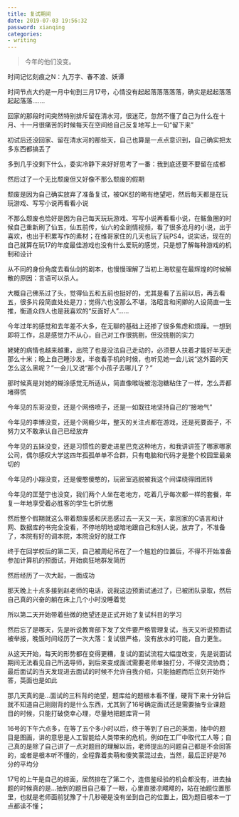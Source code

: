 ```yaml
---
title: 复试期间
date: 2019-07-03 19:56:32
password: xianqing
categories:
- writing
---
```

<blockquote class="blockquote-center">今年的他们没变。</blockquote>
<!--more-->

时间记忆刻痕之N：九万字、春不渡、妖谭

时间节点大约是一月中旬到三月17号，心情没有起起落落落落落，确实是起起落落起起落落…….

回家的那段时间突然特别排斥留在清水河，很迷茫，忽然不懂了自己为什么在十月、十一月很痛苦的时候每天在空间给自己反复地写上一句“留下来”

初试后还没回家、留在清水河的那些天，自己也算是一点点意识到，自己确实把太多东西都搞丢了

多到几乎没剩下什么，委实冷静下来好好思考了一番：我到底还要不要留在成都

然后过了一个无比颓废但又好像不那么颓废的假期

颓废是因为自己确实放弃了准备复试，被QK怼的略有绝望吧，然后每天都是在玩玩游戏、写写小说再看看小说

不那么颓废也恰好是因为自己每天玩玩游戏、写写小说再看看小说，在鲅鱼圈的时候自己重新刷了仙五，仙五前传，仙六的全剧情视频，看了很多沧月的小说，出于喜欢，也出于积累写作的素材；在维哥家住的几天也玩了玩PS4，说实话，现在的自己就算在玩17的年度最佳游戏也没有什么爱玩的感觉，只是想了解每种游戏的机制和设计

从不同的身份角度去看仙剑的剧本，也慢慢理解了当初上海软星在最辉煌的时候解散的原因：言语可以杀人。

大概自己佛系过了头，觉得仙五和五前也挺好的，尤其是看了五前以后，再去看五，很多片段简直处处是刀；觉得六也没那么不堪，洛昭言和闲卿的人设简直一生推，衡道众四人也是我喜欢的“反面好人”……

今年过年的感觉和去年差不大多，在无聊的基础上还掺了很多焦虑和烦躁。一想到即将工作，总是感觉力不从心，自己对工作很挑剔，但没挑剔的实力

姥姥的病情也越来越重，出院了也是没法自己走动的，必须要人扶着才能好半天走那么十米；晚上自己睡沙发，半夜看手机的时候，也听见她一会儿说“这外面的天怎么这么黑呢？”一会儿又说“那个小孩子去哪儿了？”

那时候真是对她的糊涂感觉无所适从，简直像喉咙被泡泡糖粘住了一样，怎么弄都堵得慌

今年见的东哥没变，还是个网络喷子，还是一如既往地坚持自己的“接地气”

今年见的李博没变，还是个网瘾少年，整天的关注点都在游戏，还是死要面子，不努力又不敢承认自己已经放弃

今年见的五妹没变，还是习惯性的要走进星巴克这种地方，和我讲讲签了哪家哪家公司，偶尔感叹大学这四年孤孤单单不合群，只有电脑和代码才是整个校园里最亲切的

今年见的小翔没变，还是傻憨傻憨的，玩密室逃脱被我这个间谍绕得团团转

今年见的匡楚宁也没变，我们两个人坐在老地方，吃着几乎每次都一样的套餐，年复一年地享受着必胜客的学生七折优惠

然后整个假期就这么带着颓废感和厌恶感过去一天又一天，拿回家的C语言和计网、数据库的书完全没看，不停地明地或暗地跟自己和别人说，放弃了，不准备了，本院有好的调本院，本院没好的就工作

终于在回学校后的第二天，自己被周纪吊在了一个尴尬的位置后，不得不开始准备参加计算机的预面试，开始疯狂地群发简历

然后经历了一次大起，一面成功

那天晚上十点多接到赵老师的电话，说我这边预面试通过了，已被团队录取，然后自己真的兴奋的躺在床上几个小时没睡着觉

所以第二天开始带着些微的绝望还是正式开始了复试科目的学习

然后忘了是哪天，先是听说教育部下发了文件要严格管理复试，当天又听说预面试被举报，晚饭时间经历了一次大落：复试很严格，没有放水的可能，自力更生。

从这天开始，每天的形势都在变得更糟，复试的面试流程大幅度改变，先是说面试期间无法看见自己所选导师，到后来变成面试需要老师单独打分，不得交流协商；最后面试的当天发现进去面试的时候不允许自我介绍，只能抽题而后立刻开始作答，英面也是如此

那几天真的是…面试的三科背的绝望，题库给的题根本看不懂，硬背下来十分钟后就不知道自己刚刚背的是什么东西，尤其到了16号确定面试还是需要抽专业课题目的时候，只能打破侥幸心理，尽量地把题库背一背

16号的下午六点多，在等了五个多小时以后，终于等到了自己的英面，抽中的题目是图画，讲的意思是人工智能给人类带来的危机，例如在工厂中取代工人等；自己真的是除了自己讲了一点对题目的理解以后，老师提出的问题自己都是不会回答的，或者是根本听不懂的，全程靠着卖萌和傻笑蒙混过去，当然，最后正好是76分的平均分

17号的上午是自己的综面，居然排在了第二个，连借鉴经验的机会都没有，进去抽题的时候真的是…抽到的题目自己看了一眼，心里直接凉飕飕的，站在抽题位置那里，也就是老师面前犹豫了十几秒硬是没有坐到自己的位置上，因为题目根本一丁点都读不懂；